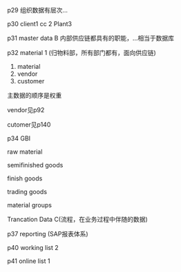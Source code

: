 p29 组织数据有层次...

p30 client1 cc 2 Plant3

p31 master data B 内部供应链都具有的职能，...相当于数据库

p32 material 1 (归物料部，所有部门都有，面向供应链)

1. material
2. vendor
3. customer

主数据的顺序是权重

vendor见p92

cutomer见p140

p34 GBI

raw material

semifinished goods

finish goods

trading goods

material groups

Trancation Data C(流程，在业务过程中伴随的数据)

p37 reporting (SAP报表体系)

p40 working list 2

p41 online list 1


